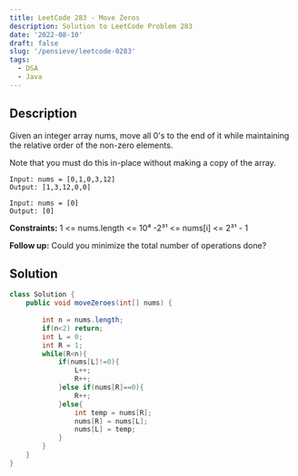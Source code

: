 ```yaml
---
title: LeetCode 283 - Move Zeros
description: Solution to LeetCode Problem 283
date: '2022-08-10'
draft: false
slug: '/pensieve/leetcode-0283'
tags:
  - DSA
  - Java
---
```


## Description

Given an integer array nums, move all 0's to the end of it while maintaining the relative order of the non-zero elements.

Note that you must do this in-place without making a copy of the array.

```example
Input: nums = [0,1,0,3,12]
Output: [1,3,12,0,0]
```
```example
Input: nums = [0]
Output: [0]
```

**Constraints:**
1 <= nums.length <= 10⁴
-2³¹ <= nums[i] <= 2³¹ - 1
 

**Follow up:**
Could you minimize the total number of operations done?

## Solution

```java
class Solution {
    public void moveZeroes(int[] nums) {
        
        int n = nums.length;
        if(n<2) return;
        int L = 0;
        int R = 1;
        while(R<n){
            if(nums[L]!=0){
                L++; 
                R++;
            }else if(nums[R]==0){
                R++;
            }else{
                int temp = nums[R];
                nums[R] = nums[L];
                nums[L] = temp;
            }
        }
    }
}
```